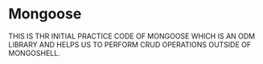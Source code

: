 # Mongoose

THIS IS THR INITIAL PRACTICE CODE OF MONGOOSE WHICH IS AN ODM LIBRARY AND HELPS US TO PERFORM CRUD OPERATIONS OUTSIDE OF MONGOSHELL.
